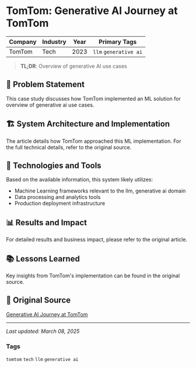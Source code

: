 # TomTom: Generative AI Journey at TomTom

| Company | Industry | Year | Primary Tags | 
|---------|----------|------|--------------|
| TomTom | Tech | 2023 | `llm` `generative ai` |

> **TL;DR**: Overview of generative AI use cases

## 📝 Problem Statement

This case study discusses how TomTom implemented an ML solution for overview of generative ai use cases.

## 🏗️ System Architecture and Implementation

The article details how TomTom approached this ML implementation. For the full technical details, refer to the original source.

## 🔧 Technologies and Tools

Based on the available information, this system likely utilizes:

- Machine Learning frameworks relevant to the llm, generative ai domain
- Data processing and analytics tools
- Production deployment infrastructure

## 📊 Results and Impact

For detailed results and business impact, please refer to the original article.

## 📚 Lessons Learned

Key insights from TomTom's implementation can be found in the original source.

## 🔗 Original Source

[Generative AI Journey at TomTom](https://engineering.tomtom.com/GenAI-journey/)

---

*Last updated: March 08, 2025*

### Tags

`tomtom` `tech` `llm` `generative ai`
